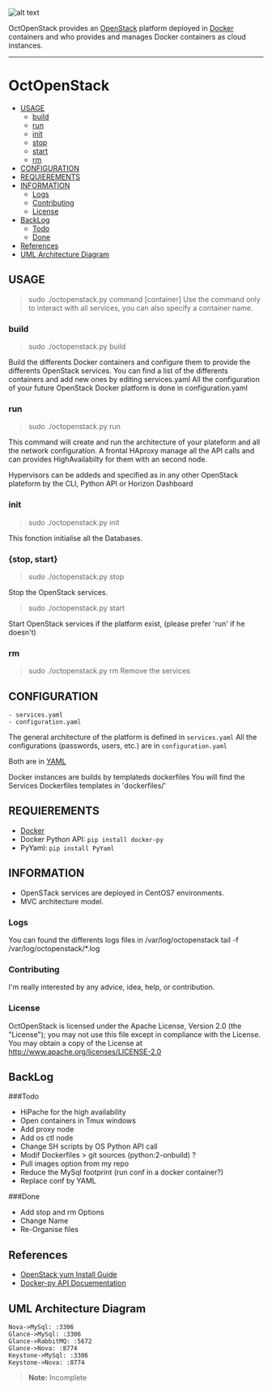 ![alt text](https://raw.githubusercontent.com/Epheo/py-devstack/CentOS/documentation/images/octopenstack.png "OctOpenStack" )

OctOpenStack provides an [OpenStack](http://openstack.org) platform deployed in [Docker](http://docker.io) containers and who provides and manages Docker containers as cloud instances.

-------------

OctOpenStack
============

* [USAGE](#usage)
  * [build](#build)
  * [run](#run)
  * [init](#init)
  * [stop](#stop)
  * [start](#start)
  * [rm](#rm)
* [CONFIGURATION](#configuration)
* [REQUIEREMENTS](#requierements)
* [INFORMATION](#information)
  * [Logs](#logs)
  * [Contributing](#contributing)
  * [License](#license)
* [BackLog](#backlog)
  * [Todo](#todo)
  * [Done](#done)
* [References](#references)
* [UML Architecture Diagram](#uml-architecture-diagram)


USAGE
------
> sudo ./octopenstack.py command [container]
Use the command only to interact with all services, you can also specify a container name.

### build
> sudo ./octopenstack.py build

Build the differents Docker containers and configure them to provide the differents OpenStack services.
You can find a list of the differents containers and add new ones by editing services.yaml
All the configuration of your future OpenStack Docker platform is done in configuration.yaml

### run
> sudo ./octopenstack.py run

This command will create and run the architecture of your plateform and all the network configuration.
A frontal HAproxy manage all the API calls and can provides HighAvailabilty for them with an second node.

Hypervisors can be addeds and specified as in any other OpenStack plateform by the CLI, Python API or Horizon Dashboard

### init
> sudo ./octopenstack.py init

This fonction initialise all the Databases.

### {stop, start}
> sudo ./octopenstack.py stop

Stop the OpenStack services.

> sudo ./octopenstack.py start

Start OpenStack services if the platform exist, (please prefer 'run' if he doesn't)

### rm
> sudo ./octopenstack.py rm
Remove the services


CONFIGURATION
-------------

	- services.yaml
	- configuration.yaml

The general architecture of the platform is defined in `services.yaml` 
All the configurations (passwords, users, etc.) are in `configuration.yaml`

Both are in [YAML](http://www.yaml.org/)

Docker instances are builds by templateds dockerfiles
You will find the Services Dockerfiles templates in 'dockerfiles/'

REQUIEREMENTS
-------------
- [Docker](https://docs.docker.com/installation/archlinux/)
- Docker Python API: `pip install docker-py`
- PyYaml: `pip install PyYaml`


INFORMATION
-----------
- OpenSTack services are deployed in CentOS7 environments.
- MVC architecture model.

### Logs
You can found the differents logs files in /var/log/octopenstack
	tail -f /var/log/octopenstack/*.log

### Contributing
I'm really interested by any advice, idea, help, or contribution.

### License
OctOpenStack is licensed under the Apache License, Version 2.0 (the "License"); you may not use this file except in compliance with the License. You may obtain a copy of the License at http://www.apache.org/licenses/LICENSE-2.0


BackLog
-------
###Todo
- HiPache for the high availability
- Open containers in Tmux windows
- Add proxy node
- Add os ctl node
- Change SH scripts by OS Python API call
- Modif Dockerfiles > git sources (python:2-onbuild) ?
- Pull images option from my repo
- Reduce the MySql footprint (run conf in a docker container?)
- Replace conf by YAML

###Done
- Add stop and rm Options
- Change Name
- Re-Organise files


References
----------
- [OpenStack yum Install Guide](http://docs.openstack.org/icehouse/install-guide/install/yum/content/)
- [Docker-py API Docuementation](https://github.com/docker/docker-py/blob/master/README.md)

UML Architecture Diagram
------------------------
```sequence
Nova->MySql: :3306
Glance->MySql: :3306
Glance->RabbitMQ: :5672
Glance->Nova: :8774
Keystone->MySql: :3306
Keystone->Nova: :8774
```
> **Note:** Incomplete
